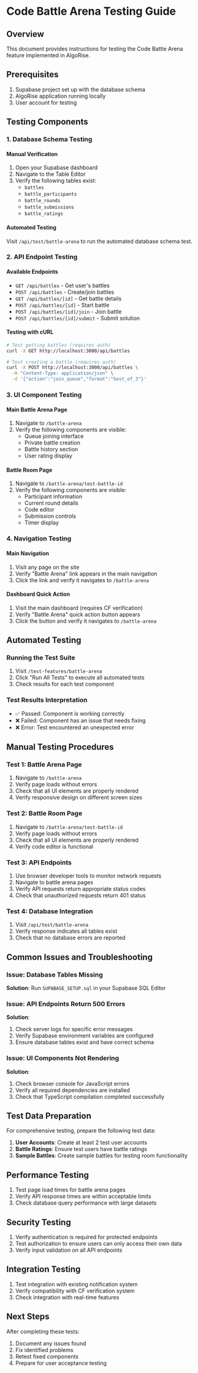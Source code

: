 # Code Battle Arena Testing Guide

## Overview

This document provides instructions for testing the Code Battle Arena feature implemented in AlgoRise.

## Prerequisites

1. Supabase project set up with the database schema
2. AlgoRise application running locally
3. User account for testing

## Testing Components

### 1. Database Schema Testing

#### Manual Verification
1. Open your Supabase dashboard
2. Navigate to the Table Editor
3. Verify the following tables exist:
   - `battles`
   - `battle_participants`
   - `battle_rounds`
   - `battle_submissions`
   - `battle_ratings`

#### Automated Testing
Visit `/api/test/battle-arena` to run the automated database schema test.

### 2. API Endpoint Testing

#### Available Endpoints
- `GET /api/battles` - Get user's battles
- `POST /api/battles` - Create/join battles
- `GET /api/battles/[id]` - Get battle details
- `POST /api/battles/[id]` - Start battle
- `POST /api/battles/[id]/join` - Join battle
- `POST /api/battles/[id]/submit` - Submit solution

#### Testing with cURL
```bash
# Test getting battles (requires auth)
curl -X GET http://localhost:3000/api/battles

# Test creating a battle (requires auth)
curl -X POST http://localhost:3000/api/battles \
  -H "Content-Type: application/json" \
  -d '{"action":"join_queue","format":"best_of_3"}'
```

### 3. UI Component Testing

#### Main Battle Arena Page
1. Navigate to `/battle-arena`
2. Verify the following components are visible:
   - Queue joining interface
   - Private battle creation
   - Battle history section
   - User rating display

#### Battle Room Page
1. Navigate to `/battle-arena/test-battle-id`
2. Verify the following components are visible:
   - Participant information
   - Current round details
   - Code editor
   - Submission controls
   - Timer display

### 4. Navigation Testing

#### Main Navigation
1. Visit any page on the site
2. Verify "Battle Arena" link appears in the main navigation
3. Click the link and verify it navigates to `/battle-arena`

#### Dashboard Quick Action
1. Visit the main dashboard (requires CF verification)
2. Verify "Battle Arena" quick action button appears
3. Click the button and verify it navigates to `/battle-arena`

## Automated Testing

### Running the Test Suite
1. Visit `/test-features/battle-arena`
2. Click "Run All Tests" to execute all automated tests
3. Check results for each test component

### Test Results Interpretation
- ✅ Passed: Component is working correctly
- ❌ Failed: Component has an issue that needs fixing
- ❌ Error: Test encountered an unexpected error

## Manual Testing Procedures

### Test 1: Battle Arena Page
1. Navigate to `/battle-arena`
2. Verify page loads without errors
3. Check that all UI elements are properly rendered
4. Verify responsive design on different screen sizes

### Test 2: Battle Room Page
1. Navigate to `/battle-arena/test-battle-id`
2. Verify page loads without errors
3. Check that all UI elements are properly rendered
4. Verify code editor is functional

### Test 3: API Endpoints
1. Use browser developer tools to monitor network requests
2. Navigate to battle arena pages
3. Verify API requests return appropriate status codes
4. Check that unauthorized requests return 401 status

### Test 4: Database Integration
1. Visit `/api/test/battle-arena`
2. Verify response indicates all tables exist
3. Check that no database errors are reported

## Common Issues and Troubleshooting

### Issue: Database Tables Missing
**Solution**: Run `SUPABASE_SETUP.sql` in your Supabase SQL Editor

### Issue: API Endpoints Return 500 Errors
**Solution**: 
1. Check server logs for specific error messages
2. Verify Supabase environment variables are configured
3. Ensure database tables exist and have correct schema

### Issue: UI Components Not Rendering
**Solution**:
1. Check browser console for JavaScript errors
2. Verify all required dependencies are installed
3. Check that TypeScript compilation completed successfully

## Test Data Preparation

For comprehensive testing, prepare the following test data:

1. **User Accounts**: Create at least 2 test user accounts
2. **Battle Ratings**: Ensure test users have battle ratings
3. **Sample Battles**: Create sample battles for testing room functionality

## Performance Testing

1. Test page load times for battle arena pages
2. Verify API response times are within acceptable limits
3. Check database query performance with large datasets

## Security Testing

1. Verify authentication is required for protected endpoints
2. Test authorization to ensure users can only access their own data
3. Verify input validation on all API endpoints

## Integration Testing

1. Test integration with existing notification system
2. Verify compatibility with CF verification system
3. Check integration with real-time features

## Next Steps

After completing these tests:
1. Document any issues found
2. Fix identified problems
3. Retest fixed components
4. Prepare for user acceptance testing